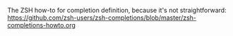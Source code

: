 The ZSH how-to for completion definition,
because it's not straightforward:
https://github.com/zsh-users/zsh-completions/blob/master/zsh-completions-howto.org
